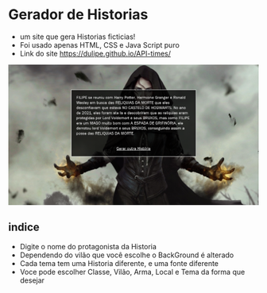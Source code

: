 # Gerador de Historias

* um site que gera Historias ficticias!
* Foi usado apenas HTML, CSS e Java Script puro
* Link do site https://dulipe.github.io/API-times/



![Previa](previa.png)

## indice

* Digite o nome do protagonista da Historia
* Dependendo do vilão que você escolhe o BackGround é alterado
* Cada tema tem uma Historia diferente, e uma fonte diferente
* Voce pode escolher Classe, Vilão, Arma, Local e Tema da forma que desejar
